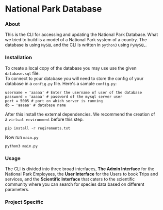 # National Park Database #

### About ###
This is the CLI for accessing and updating 
the National Park Database. What we tried to build
is a model of a National Park system of a country.
The database is using `MySQL` and the CLI is written 
in `python3` using `PyMySQL`.

### Installation ###
To create a local copy of the database you may use
use the given `database.sql` file.
\
To connect to your database you will need
 to store the config of your database in a 
`config.py` file. 
Here's a sample `config.py`:
```
username = 'aaaaa' # Enter the username of user of the database
password = 'aaaaa' # password of the mysql server user
port = 5005 # port on which server is running
db = 'aaaaa' # database name
```
After this install the external dependencies.
We recommend the creation of a `virtual environment` 
before this step.
```
pip install -r reqirements.txt
```
Now run `main.py`
```
python3 main.py
```
### Usage ###
The CLI is divided into three broad interfaces,
**The Admin Interface** for the National Park 
Employees, the **User Interface** for the Users to 
book Trips and services, and the **Scientific
Interface** that caters to the scientific community
where you can search for species data based on different
parameters.

### Project Specific ###
